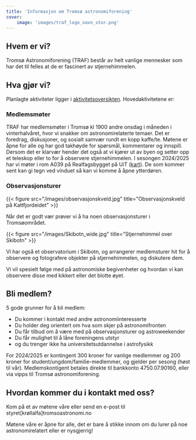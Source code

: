 ```yaml
---
title: 'Informasjon om Tromsø astronomiforening'
cover:
    image: 'images/traf_logo_navn_stor.png'
---
```

## Hvem er vi?

Tromsø Astronomiforening (TRAF) består av helt vanlige mennesker som har det til felles at de er fascinert av stjernehimmelen.

## Hva gjør vi?

Planlagte aktiviteter ligger i [aktivitetsoversikten](https://calendar.google.com/calendar/embed?src=ipc9sgtnbts4amg58b0vnk5t9g%40group.calendar.google.com&ctz=Europe%2FOslo). Hovedaktivitetene er:

### Medlemsmøter
TRAF har medlemsmøter i Tromsø kl 1900 andre onsdag i måneden i vinterhalvåret, hvor vi snakker om astronomirelaterte temaer. Det er foredrag, diskusjoner, og sosialt samvær rundt en kopp kaffe/te. Møtene er åpne for alle og har god takhøyde for spørsmål, kommentarer og innspill. Dersom det er klarvær hender det også at vi kjører ut av byen og setter opp et teleskop eller to for å observere stjernehimmelen. I sesongen 2024/2025 har vi møter i rom A039 på Realfagsbygget på UiT ([kart](https://link.mazemap.com/ALJF123B)). De som kommer sent kan gi tegn ved vinduet så kan vi komme å åpne ytterdøren.

### Observasjonsturer

{{< figure src="/images/observasjonskveld.jpg" title="Observasjonskveld på Kattfjordeidet" >}} 

Når det er godt vær prøver vi å ha noen observasjonsturer i Tromsøområdet.

{{< figure src="/images/Skibotn_wide.jpg" title="Stjernehimmel over Skibotn" >}} 

Vi har også et observatorium i Skibotn, og arrangerer medlemsturer hit for å observere og fotografere objekter på stjernehimmelen, og diskutere dem. 

Vi vil spesielt følge med på astronomiske begivenheter og hvordan vi kan observere disse med kikkert eller det blotte øyet.

## Bli medlem?

5 gode grunner for å bli medlem:

- Du kommer i kontakt med andre astronomiinteresserte
- Du holder deg orientert om hva som skjer på astronomifronten
- Du får tilbud om å være med på observasjonsturer og astroweekender
- Du får mulighet til å låne foreningens utstyr
- og du trenger ikke ha universitetsutdannelse i astrofysikk

For 2024/2025 er kontingent 300 kroner for vanlige medlemmer og 200 kroner for student/ungdom/familie-medlemmer, og gjelder per sesong (høst til vår). Medlemskontigent betales direkte til bankkonto 4750.07.90160, eller via vipps til Tromsø astronomiforening.

## Hvordan kommer du i kontakt med oss?

Kom på et av møtene våre eller send en e-post til styret[krøllalfa]tromsoastronomi.no

Møtene våre er åpne for alle, det er bare å stikke innom om du lurer på noe astronomirelatert eller er nysgjerrig!


